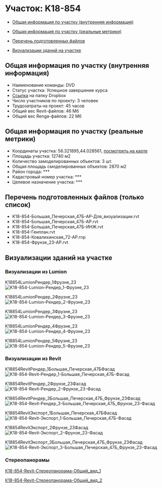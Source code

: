 # Участок: K18-854

* [Общая информация по участку (внутренняя информация)](#Chapter1)

* [Общая информация по участку (реальные метрики)](#Chapter2)

* [Перечень подготовленных файлов](#Chapter3)

* [Визуализации зданий на участке](#Chapter6)

## <a id="Chapter1"></a> Общая информация по участку (внутренняя информация)
+ Наименование команды: DVD
+ Статус участка: Успешное завершение курса
+ [Ссылка](https://www.dropbox.com/sh/wvvgv1nw1iqred9/AADZqW-iNLIWtAXBnObUl5-Va/K18_854?dl=0) на папку Dropbox
+ Число участников по проекту: 3 человек
+ Трудозатраты на проект: 45 часов
+ Общий вес Revit-файлов: 46 Мб
+ Общий вес Renga-файлов: 22 Мб
## <a id="Chapter2"></a> Общая информация по участку (реальные метрики)
+ Координаты участка: 56.321895,44.028561, [посмотреть на карте](https://yandex.ru/maps/47/nizhny-novgorod/?ll=44.028561%2C56.321895&z=19)
+ Площадь участка: 12740 м2
+ Количество замоделированных объектов: 3 шт.
+ Общая площадь смоделированных объектов: 2870 м2
+ Район города: *** 
+ Кадастровый номер участка: *** 
+ Целевое назначение участка: *** 
## <a id="Chapter3"></a> Перечень подготовленных файлов (только список)
+ K18-854-Большая_Печерская_47Б-АР-Для_визуализации.rvt
+ K18-854-Большая_Печерская_47Б-АР.rvt
+ K18-854-Большая_Печерская_47Б-ИНЖ.rvt
+ K18-854-Генплан.rvt
+ K18-854-Ковалихинская_72-АР.rnp
+ K18-854-Фрунзе_23-АР.rvt
## <a id="Chapter6"></a> Визуализации зданий на участке
### Визуализации из Lumion
K18854LumionРендер_1Фрузне_23
![K18-854-Lumion-Рендер_1-Фрузне_23](/Images/K18_854/K18-854-Lumion-Рендер_1-Фрузне_23_Compressed.jpg)

K18854LumionРендер_2Фрузне_23
![K18-854-Lumion-Рендер_2-Фрузне_23](/Images/K18_854/K18-854-Lumion-Рендер_2-Фрузне_23_Compressed.jpg)

K18854LumionРендер_3Фрузне_23
![K18-854-Lumion-Рендер_3-Фрузне_23](/Images/K18_854/K18-854-Lumion-Рендер_3-Фрузне_23_Compressed.jpg)

K18854LumionРендер_4Фрузне_23
![K18-854-Lumion-Рендер_4-Фрузне_23](/Images/K18_854/K18-854-Lumion-Рендер_4-Фрузне_23_Compressed.jpg)

K18854LumionРендер_5Фрузне_23
![K18-854-Lumion-Рендер_5-Фрузне_23](/Images/K18_854/K18-854-Lumion-Рендер_5-Фрузне_23_Compressed.jpg)

### Визуализации из Revit
K18854RevitРендер_1Большая_Печерская_47БФасад
![K18-854-Revit-Рендер_1-Большая_Печерская_47Б-Фасад](/Images/K18_854/K18-854-Revit-Рендер_1-Большая_Печерская_47Б-Фасад_Compressed.jpg)

K18854RevitРендер_2Фрунзе_23Фасад
![K18-854-Revit-Рендер_2-Фрунзе_23-Фасад](/Images/K18_854/K18-854-Revit-Рендер_2-Фрунзе_23-Фасад_Compressed.jpg)

K18854RevitРендер_3Большая_Печерская_47Б_Фрунзе_23Фасад
![K18-854-Revit-Рендер_3-Большая_Печерская_47Б_Фрунзе_23-Фасад](/Images/K18_854/K18-854-Revit-Рендер_3-Большая_Печерская_47Б_Фрунзе_23-Фасад_Compressed.jpg)

K18854RevitЭкспорт_1Большая_Печерская_47БФасад
![K18-854-Revit-Экспорт_1-Большая_Печерская_47Б-Фасад](/Images/K18_854/K18-854-Revit-Экспорт_1-Большая_Печерская_47Б-Фасад_Compressed.jpg)

K18854RevitЭкспорт_2Фрунзе_23Фасад
![K18-854-Revit-Экспорт_2-Фрунзе_23-Фасад](/Images/K18_854/K18-854-Revit-Экспорт_2-Фрунзе_23-Фасад_Compressed.jpg)

K18854RevitЭкспорт_3Большая_Печерская_47Б_Фрунзе_23Фасад
![K18-854-Revit-Экспорт_3-Большая_Печерская_47Б_Фрунзе_23-Фасад](/Images/K18_854/K18-854-Revit-Экспорт_3-Большая_Печерская_47Б_Фрунзе_23-Фасад_Compressed.jpg)

### Стереопанорамы
[К18-854-Revit-Стереопанорама-Общий_вид_1](https://pano.autodesk.com/pano.html?url=jpgs/7e9c4633-35e5-460f-99c2-ec417b896edb&version=2)

[К18-854-Revit-Стереопанорама-Общий_вид_2](https://pano.autodesk.com/pano.html?url=jpgs/c0988669-275c-45f0-8e2d-458978c3f16d&version=2)

